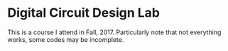 # Digital Circuit Design Lab
This is a course I attend in Fall, 2017.
Particularly note that not everything works, some codes may be incomplete.
